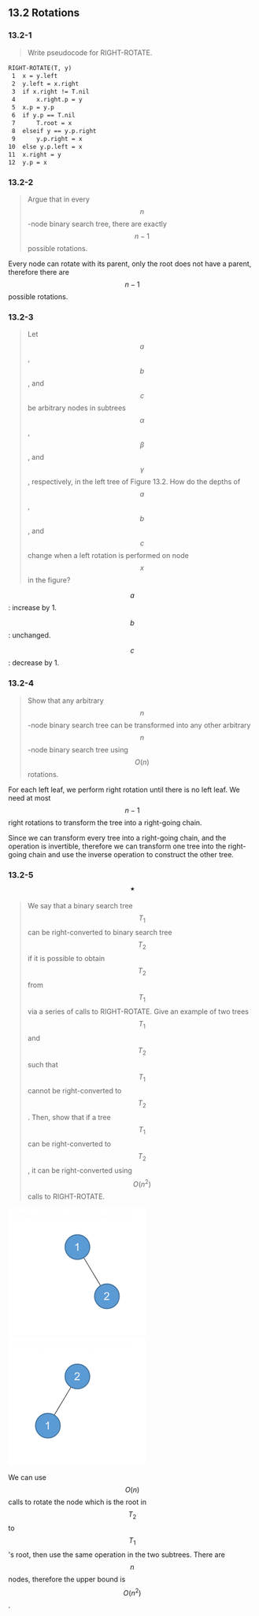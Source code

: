 ## 13.2 Rotations

### 13.2-1

> Write pseudocode for RIGHT-ROTATE.

```
RIGHT-ROTATE(T, y)
 1  x = y.left
 2  y.left = x.right
 3  if x.right != T.nil
 4      x.right.p = y
 5  x.p = y.p
 6  if y.p == T.nil
 7      T.root = x
 8  elseif y == y.p.right
 9      y.p.right = x
10  else y.p.left = x
11  x.right = y
12  y.p = x
```

### 13.2-2

> Argue that in every $$n$$-node binary search tree, there are exactly $$n - 1$$ possible rotations.

Every node can rotate with its parent, only the root does not have a parent, therefore there are $$n - 1$$ possible rotations.

### 13.2-3

> Let $$a$$, $$b$$, and $$c$$ be arbitrary nodes in subtrees $$\alpha$$, $$\beta$$, and $$\gamma$$, respectively, in the left tree of Figure 13.2. How do the depths of $$a$$, $$b$$, and $$c$$ change when a left rotation is performed on node $$x$$ in the figure?

$$a$$: increase by 1.

$$b$$: unchanged.

$$c$$: decrease by 1.

### 13.2-4

> Show that any arbitrary $$n$$-node binary search tree can be transformed into any other arbitrary $$n$$-node binary search tree using $$O(n)$$ rotations.

For each left leaf, we perform right rotation until there is no left leaf. We need at most $$n-1$$ right rotations to transform the tree into a right-going chain. 

Since we can transform every tree into a right-going chain, and the operation is invertible, therefore we can transform one tree into the right-going chain and use the inverse operation to construct the other tree.

### 13.2-5 $$\star$$

> We say that a binary search tree $$T_1$$ can be right-converted to binary search tree $$T_2$$ if it is possible to obtain $$T_2$$ from $$T_1$$ via a series of calls to RIGHT-ROTATE. Give an example of two trees $$T_1$$ and $$T_2$$ such that $$T_1$$ cannot be right-converted to $$T_2$$. Then, show that if a tree $$T_1$$ can be right-converted to $$T_2$$, it can be right-converted using $$O(n^2)$$ calls to RIGHT-ROTATE.

![](img/13.2-5_1.png) ![](img/13.2-5_2.png)

We can use $$O(n)$$ calls to rotate the node which is the root in $$T_2$$ to $$T_1$$'s root, then use the same operation in the two subtrees. There are $$n$$ nodes, therefore the upper bound is $$O(n^2)$$.
